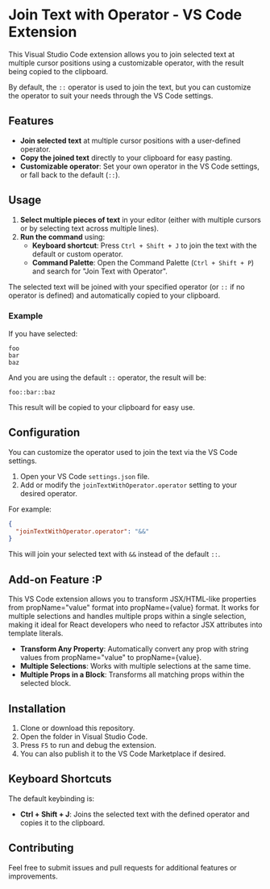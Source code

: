 # Join Text with Operator - VS Code Extension

This Visual Studio Code extension allows you to join selected text at multiple cursor positions using a customizable operator, with the result being copied to the clipboard.

By default, the `::` operator is used to join the text, but you can customize the operator to suit your needs through the VS Code settings.

## Features

- **Join selected text** at multiple cursor positions with a user-defined operator.
- **Copy the joined text** directly to your clipboard for easy pasting.
- **Customizable operator**: Set your own operator in the VS Code settings, or fall back to the default (`::`).

## Usage

1. **Select multiple pieces of text** in your editor (either with multiple cursors or by selecting text across multiple lines).
2. **Run the command** using:
   - **Keyboard shortcut**: Press `Ctrl + Shift + J` to join the text with the default or custom operator.
   - **Command Palette**: Open the Command Palette (`Ctrl + Shift + P`) and search for "Join Text with Operator".

The selected text will be joined with your specified operator (or `::` if no operator is defined) and automatically copied to your clipboard.

### Example

If you have selected:

```
foo
bar
baz
```

And you are using the default `::` operator, the result will be:

```
foo::bar::baz
```

This result will be copied to your clipboard for easy use.

## Configuration

You can customize the operator used to join the text via the VS Code settings.

1. Open your VS Code `settings.json` file.
2. Add or modify the `joinTextWithOperator.operator` setting to your desired operator.

For example:

```json
{
  "joinTextWithOperator.operator": "&&"
}
```

This will join your selected text with `&&` instead of the default `::`.

## Add-on Feature :P

This VS Code extension allows you to transform JSX/HTML-like properties from propName="value" format into propName={value} format. It works for multiple selections and handles multiple props within a single selection, making it ideal for React developers who need to refactor JSX attributes into template literals.

- **Transform Any Property**: Automatically convert any prop with string values from propName="value" to propName={value}.
- **Multiple Selections**: Works with multiple selections at the same time.
- **Multiple Props in a Block**: Transforms all matching props within the selected block.

## Installation

1. Clone or download this repository.
2. Open the folder in Visual Studio Code.
3. Press `F5` to run and debug the extension.
4. You can also publish it to the VS Code Marketplace if desired.

## Keyboard Shortcuts

The default keybinding is:

- **Ctrl + Shift + J**: Joins the selected text with the defined operator and copies it to the clipboard.

## Contributing

Feel free to submit issues and pull requests for additional features or improvements.